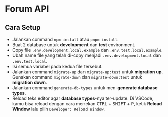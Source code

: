 # Forum API

## Cara Setup

- Jalankan command `npm install` atau `pnpm install`.
- Buat 2 database untuk **development** dan **test** environment.
- Copy file `.env.development.local.example` dan `.env.test.local.example`.
- Ubah name file yang telah di-copy menjadi `.env.development.local` dan `.env.test.local`.
- Isi semua variabel pada kedua file tersebut.
- Jalankan command `migrate-up` dan `migrate-up:test` untuk **migration up**. Gunakan command `migrate-down` dan `migrate-down:test` untuk **migration down**.
- Jalankan command `generate-db-types` untuk men-**generate database types**.
- Reload teks editor agar **database types**-nya ter-update. Di VSCode, kamu bisa reload dengan cara menekan <kbd>CTRL</kbd> + <kbd>SHIFT</kbd> + <kbd>P</kbd>, ketik **Reload Window** lalu pilih `Developer: Reload Window`.

